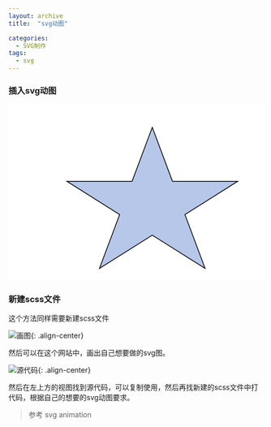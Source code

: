 ```yaml
---
layout: archive
title:  "svg动图"

categories: 
  - SVG制作
tags:
  - svg
---
```


### 插入svg动图

<svg width="580" height="400" xmlns="http://www.w3.org/2000/svg">
 <!-- Created with Method Draw - http://github.com/duopixel/Method-Draw/ -->
 <g>
  <title>background</title>
  <rect fill="#fff" id="canvas_background" height="402" width="582" y="-1" x="-1"/>
  <g display="none" overflow="visible" y="0" x="0" height="100%" width="100%" id="canvasGrid">
   <rect fill="url(#gridpattern)" stroke-width="0" y="0" x="0" height="100%" width="100%"/>
  </g>
 </g>
 <g>
  <title>Layer 1</title>
  <path stroke="#000" id="svg_1" d="m114.99999,151.63611l128.72346,0l39.77655,-106.1869l39.77655,106.1869l128.72345,0l-104.13931,65.62621l39.77872,106.1869l-104.1394,-65.62811l-104.1393,65.62811l39.77859,-106.1869l-104.13928,-65.62621l-0.00002,0z" stroke-width="1.5" fill="#B6C7EA"/>
 </g>
</svg>

### 新建scss文件

这个方法同样需要新建scss文件

![画图](https://gitee.com/lishanshan33/minimal-mistakes/raw/master/images/画图.PNG){: .align-center}

然后可以在这个网站中，画出自己想要做的svg图。

![源代码](https://gitee.com/lishanshan33/minimal-mistakes/raw/master/images/源代码.PNG){: .align-center}

然后在左上方的视图找到源代码，可以复制使用，然后再找新建的scss文件中打代码，根据自己的想要的svg动图要求。

> 参考 svg animation